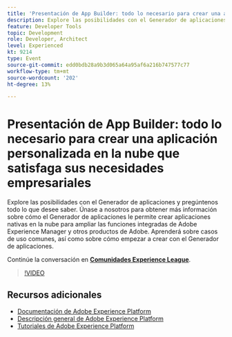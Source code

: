 ```yaml
---
title: 'Presentación de App Builder: todo lo necesario para crear una aplicación personalizada en la nube que satisfaga sus necesidades empresariales'
description: Explore las posibilidades con el Generador de aplicaciones y pregúntenos todo lo que desee saber. Únase a nosotros para obtener más información sobre cómo el Generador de aplicaciones le permite crear aplicaciones nativas en la nube para ampliar las funciones integradas de Adobe Experience Manager y otros productos de Adobe. Aprenderá sobre casos de uso comunes, así como sobre cómo empezar a crear con el Generador de aplicaciones.
feature: Developer Tools
topic: Development
role: Developer, Architect
level: Experienced
kt: 9214
type: Event
source-git-commit: edd0bdb28a9b3d065a64a95af6a216b747577c77
workflow-type: tm+mt
source-wordcount: '202'
ht-degree: 13%

---
```


# Presentación de App Builder: todo lo necesario para crear una aplicación personalizada en la nube que satisfaga sus necesidades empresariales

Explore las posibilidades con el Generador de aplicaciones y pregúntenos todo lo que desee saber. Únase a nosotros para obtener más información sobre cómo el Generador de aplicaciones le permite crear aplicaciones nativas en la nube para ampliar las funciones integradas de Adobe Experience Manager y otros productos de Adobe. Aprenderá sobre casos de uso comunes, así como sobre cómo empezar a crear con el Generador de aplicaciones.

Continúe la conversación en **[Comunidades Experience League](https://adobe.ly/3AYeJlv)**.

>[!VIDEO](https://video.tv.adobe.com/v/337767/?quality=12&learn=on&hidetitle=true)

## Recursos adicionales

- [Documentación de Adobe Experience Platform](https://experienceleague.adobe.com/docs/experience-platform.html)
- [Descripción general de Adobe Experience Platform](https://experienceleague.adobe.com/docs/experience-platform/landing/home.html?lang=es)
- [Tutoriales de Adobe Experience Platform](https://experienceleague.adobe.com/docs/platform-learn/tutorials/overview.html?lang=es)
